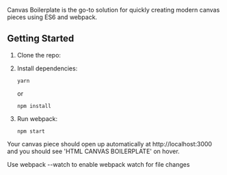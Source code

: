 Canvas Boilerplate is the go-to solution for quickly creating modern canvas pieces using ES6 and webpack.

## Getting Started

1.  Clone the repo:

      

2.  Install dependencies:

        yarn

    or

        npm install

3.  Run webpack:

        npm start

Your canvas piece should open up automatically at http://localhost:3000 and you should see 'HTML CANVAS BOILERPLATE' on hover.

Use webpack --watch to enable webpack watch for file changes
